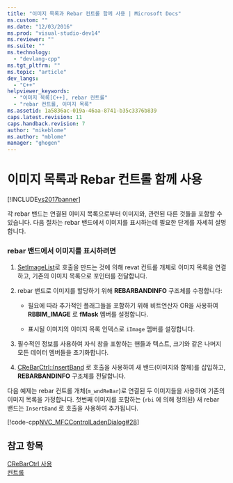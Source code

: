 ```yaml
---
title: "이미지 목록과 Rebar 컨트롤 함께 사용 | Microsoft Docs"
ms.custom: ""
ms.date: "12/03/2016"
ms.prod: "visual-studio-dev14"
ms.reviewer: ""
ms.suite: ""
ms.technology: 
  - "devlang-cpp"
ms.tgt_pltfrm: ""
ms.topic: "article"
dev_langs: 
  - "C++"
helpviewer_keywords: 
  - "이미지 목록[C++], rebar 컨트롤"
  - "rebar 컨트롤, 이미지 목록"
ms.assetid: 1a5836ac-019a-46aa-8741-b35c3376b839
caps.latest.revision: 11
caps.handback.revision: 7
author: "mikeblome"
ms.author: "mblome"
manager: "ghogen"
---
```

# 이미지 목록과 Rebar 컨트롤 함께 사용
[!INCLUDE[vs2017banner](../assembler/inline/includes/vs2017banner.md)]

각 rebar 밴드는 연결된 이미지 목록으로부터 이미지와, 관련된 다른 것들을 포함할 수 있습니다.  다음 절차는 rebar 밴드에서 이미지를 표시하는데 필요한 단계를 자세히 설명합니다.  
  
### rebar 밴드에서 이미지를 표시하려면  
  
1.  [SetlmageList](../Topic/CReBarCtrl::SetImageList.md)로 호출을 만드는 것에 의해 revat 컨트롤 개체로 이미지 목록을 연결하고, 기존의 이미지 목록으로 포인터를 전달합니다.  
  
2.  rebar 밴드로 이미지를 할당하기 위해 **REBARBANDINFO** 구조체를 수정합니다:  
  
    -   필요에 따라 추가적인 플래그들을 포함하기 위해 비트연산자 OR을 사용하여 **RBBIM\_IMAGE** 로 **fMask** 멤버를 설정합니다.  
  
    -   표시될 이미지의 이미지 목록 인덱스로 `iImage` 멤버를 설정합니다.  
  
3.  필수적인 정보를 사용하여 자식 창을 포함하는 핸들과 텍스트, 크기와 같은 나머지 모든 데이터 멤버들을 초기화합니다.  
  
4.  [CReBarCtrl::InsertBand](../Topic/CReBarCtrl::InsertBand.md) 로 호출을 사용하여 새 밴드\(이미지와 함께\)를 삽입하고, **REBARBANDINFO** 구조체를 전달합니다.  
  
 다음 예제는 rebar 컨트롤 개체\(`m_wndReBar`\)로 연결된 두 이미지들을 사용하여 기존의 이미지 목록을 가정합니다.  첫번째 이미지를 포함하는 \(`rbi` 에 의해 정의된\) 새 rebar 밴드는 `InsertBand` 로 호출을 사용하여 추가됩니다.  
  
 [!code-cpp[NVC_MFCControlLadenDialog#28](../mfc/codesnippet/CPP/using-an-image-list-with-a-rebar-control_1.cpp)]  
  
## 참고 항목  
 [CReBarCtrl 사용](../mfc/using-crebarctrl.md)   
 [컨트롤](../mfc/controls-mfc.md)
